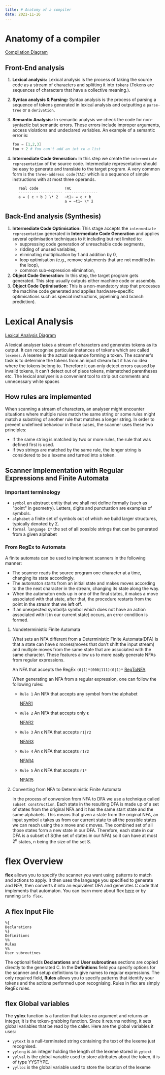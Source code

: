 ```yaml
---
title: # Anatomy of a compiler
date: 2021-11-16
---
```

# Anatomy of a compiler

[Compilation Diagram](./static/Anatomy_of_a_compiler/2021-06-06T13:21:22.png)

## Front-End analysis

1.  **Lexical analysis:** Lexical analysis is the process of taking the source code as a stream of characters and splitting it into `tokens` (Tokens are sequences of characters that have a collective meaning.).

2.  **Syntax analysis & Parsing:** Syntax analysis is the process of parsing a sequence of tokens generated in lexical analysis and outputting a `parse-tree` or a `derivation`.

3.  **Semantic Analysis:** In semantic analysis we check the code for non-syntactic but semantic errors. These errors include improper arguments, access violations and undeclared variables. An example of a semantic error is:

    ``` python
    foo = [1,2,3]
    foo + 2 # You can't add an int to a list
    ```

4.  **Intermediate Code Generation:** In this step we create the `intermediate representation` of the source code. Intermediate representation should be easy to generate and translate to the target program. A very common form is the `three-address code(TAC)` which is a sequence of simple instructions with at most three operands.

```
      real code            TAC
      -------------------- ---------------
      a = ( c + b ) \* 2   ~t1~ = c + b
                           a = ~t1~ \* 2
```

## Back-End analysis (Synthesis)

1.  **Intermediate Code Optimisation:** This stage accepts the `intermediate representation` generated in **Intermediate Code Generation** and applies several optimisation techniques to it including but not limited to:
    -   suppressing code generation of unreachable code segments,
    -   ridding of unused variables,
    -   eliminating multiplication by 1 and addition by 0,
    -   loop optimisation (e.g., remove statements that are not modified in the loop),
    -   common sub-expression elimination,
2.  **Object Code Generation:** In this step, the target program gets generated. This step usually outputs either machine code or assembly.
3.  **Object Code Optimisation:** This is a non-mandatory step that processes the machine code generated and applies hardware-specific optimisations such as special instructions, pipelining and branch prediction).

# Lexical Analysis

[Lexical Analysis Diagram](./static/Lexical_Analysis/2021-06-06T13:38:04.png)

A lexical analyser takes a stream of characters and generates tokens as its output. It can recognise particular instances of tokens which are called `lexemes`. A lexeme is the actual sequence forming a token. The scanner's task is to determine the tokens from an input stream but it has no idea where the tokens belong to. Therefore it can only detect errors caused by invalid tokens, it can't detect out of place tokens, mismatched parentheses etc. The lexical analyser is a convenient tool to strip out comments and unnecessary white spaces

## How rules are implemented

When scanning a stream of characters, an analyser might encounter situations where multiple rules match the same string or some rules might match a substring of another rule that matches a longer string. In order to prevent undefined behaviour in those cases, the scanner uses these two principles:

-   If the same string is matched by two or more rules, the rule that was defined first is used.
-   If two strings are matched by the same rule, the longer string is considered to be a lexeme and turned into a token.

## Scanner Implementation with Regular Expressions and Finite Automata

### Important terminology

-   `symbol` an abstract entity that we shall not define formally (such as \"point\" in geometry). Letters, digits and punctuation are examples of symbols.
-   `alphabet` a finite set of symbols out of which we build larger structures, typically denoted by Σ.
-   `formal language Σ*` the set of all possible strings that can be generated from a given alphabet

### From RegEx to Automata

A finite automata can be used to implement scanners in the following manner:

-   The scanner reads the source program one character at a time, changing its state accordingly.
-   The automaton starts from an initial state and makes moves according to the the next character in the stream, changing its state along the way.
-   When the automaton ends up in one of the final states, it makes a move associated with that state, after that, the procedure restarts from the point in the stream that we left off.
-   If an unexpected symbol(a symbol which does not have an action associated with it in our current state) occurs, an error condition is formed.

1.  Nondeterministic Finite Automata

    What sets an NFA different from a Deterministic Finite Automata(DFA) is that a state can have ε moves(moves that don\'t shift the input stream) and multiple moves from the same state that are associated with the same character. These features allow us to more easily generate NFAs from regular expressions.

    An NFA that accepts the RegEx `(0|1)*(000|111)(0|1)*` [RegToNFA](./static/Lexical_Analysis/2021-06-06T19:46:57_RegToNFA.png)

    When generating an NFA from a regular expression, one can follow the following rules:

    -   `Rule 1` An NFA that accepts any symbol from the alphabet

        [NFAR1](./static/Lexical_Analysis/2021-06-06T19:47:14_NFAR1.png)

    -   `Rule 2` An NFA that accepts only ϵ

        [NFAR2](./static/Lexical_Analysis/2021-06-06T19:49:15_NFAR2.png)

    -   `Rule 3` An ϵ NFA that accepts `r1|r2`

        [NFAR3](./static/Lexical_Analysis/2021-06-06T19:51:28_NFAR3.png)

    -   `Rule 4` An ϵ NFA that accepts `r1r2`

        [NFAR4](./static/Lexical_Analysis/2021-06-06T19:53:04_NFAR4.png)

    -   `Rule 5` An ϵ NFA that accepts `r1*`

        [NFAR5](./static/Lexical_Analysis/2021-06-06T19:53:50_NFAR5.png)

2.  Converting from NFA to Deterministic Finite Automata

    In the process of conversion from NFA to DFA we use a technique called `subset construction`. Each state in the resulting DFA is made up of a set of states from the original NFA and it has the same start state and the same alphabets. This means that given a state from the original NFA, an input symbol `x` takes us from our current state to all the possible states we can reach using the x move and ϵ moves. The combined set of all those states form a new state in our DFA. Therefore, each state in our DFA is a subset of S(the set of states in our NFA) so it can have at most $2^n$ states, n being the size of the set S.

# flex Overview

**flex** allows you to specify the scanner you want using patterns to match and actions to apply. It then uses the language you specified to generate and NFA, then converts it into an equivalent DFA and generates C code that implements that automaton. You can learn more about flex [here](http://flex.sourceforge.net/manual/) or by running `info flex`.

## A flex Input File

``` bison
%{
Declarations
%}
Definitions
%%
Rules
%%
User subroutines
```

The optional fields **Declarations** and **User subroutines** sections are copied directly to the generated C. In the **Definitions** field you specify options for the scanner and setup definitions to give names to regular expressions. The only required field, **Rules** allows you to specify patterns that identify your tokens and the actions performed upon recognising. Rules in flex are simply RegEx rules.

## flex Global variables

The **yylex** function is a function that takes no argument and returns an integer, it is the token-grabbing function. Since it returns nothing, it sets global variables that be read by the caller. Here are the global variables it uses:

-   `yytext` is a null-terminated string containing the text of the lexeme just recognised.
-   `yyleng` is an integer holding the length of the lexeme stored in `yytext`
-   `yylval` is the global variable used to store attributes about the token, it is of type YYSTYPE.
-   `yylloc` is the global variable used to store the location of the lexeme